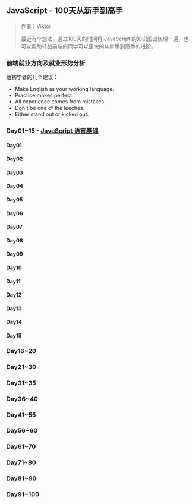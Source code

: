 ## JavaScript - 100天从新手到高手

> 作者：Viktor
>
> 最近有个想法，通过100天的时间将 JavaScript 的知识图谱梳理一遍，也可以帮助转战前端的同学可以更快的从新手到高手的进阶。


### 前端就业方向及就业形势分析


给初学者的几个建议：

- Make English as your working language.
- Practice makes perfect.
- All experience comes from mistakes.
- Don't be one of the leeches.
- Either stand out or kicked out.

### Day01~15 - [JavaScript 语言基础](./Day01-15)

#### Day01 



#### Day02 



#### Day03 


#### Day04 


#### Day05 


#### Day06 


#### Day07 



#### Day08 


#### Day09 

#### Day10 

#### Day11 

#### Day12 


#### Day13 

#### Day14 

#### Day15 

### Day16~20 


### Day21~30 

### Day31~35 



### Day36~40 

### Day41~55 

### Day56~60

### Day61~70

### Day71~80

### Day81~90

### Day91~100

